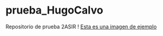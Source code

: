 # prueba_HugoCalvo
Repositorio de prueba 2ASIR
! [Esta es una imagen de ejemplo](https://ejemplo.com/imagen.jpg)
